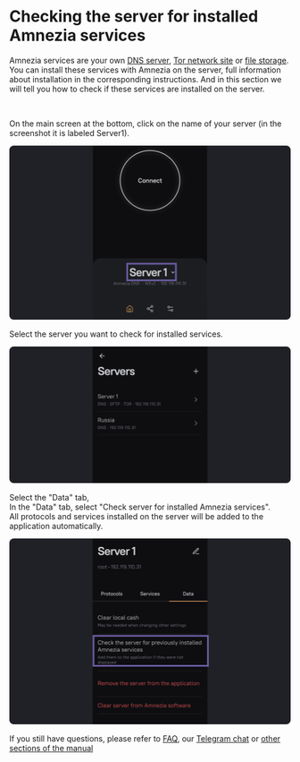# Checking the server for installed Amnezia services

Amnezia services are your own [DNS server], [Tor network site] or [file storage]. 
You can install these services with Amnezia on the server, full information about installation in the corresponding instructions. 
And in this section we will tell you how to check if these services are installed on the server. 

&nbsp;


On the main screen at the bottom, click on the name of your server (in the screenshot it is labeled Server1).

![](https://raw.githubusercontent.com/amnezia-vpn/amnezia.org-content/master/docs/en/instructions/26_checking-server/img/cs_en_1.png)

Select the server you want to check for installed services.

![](https://raw.githubusercontent.com/amnezia-vpn/amnezia.org-content/master/docs/en/instructions/26_checking-server/img/cs_en_2.png)

Select the "Data" tab, \
In the "Data" tab, select "Check server for installed Amnezia services". \
All protocols and services installed on the server will be added to the application automatically.

![](https://raw.githubusercontent.com/amnezia-vpn/amnezia.org-content/master/docs/en/instructions/26_checking-server/img/cs_en_3.png)


If you still have questions, please refer to [FAQ], our [Telegram chat] or [other sections of the manual]


[amnezia-site-ext-link]: https://amnezia-web-nx1r.vercel.app
[about-int-link]: /about
[DNS server]: ../instructions/06_change-dns
[file storage]: ../instructions/04_file-connection
[Tor network site]: ../instructions/23_create_site_tor
[FAQ]: ../faq
[Telegram chat]: https://t.me/amnezia_vpn_en
[other sections of the manual]: ../instructions/
